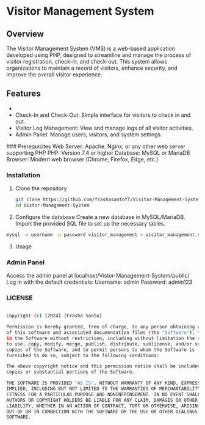 # Visitor Management System
## Overview
The Visitor Management System (VMS) is a web-based application developed using PHP, designed to streamline and manage the process of visitor registration, check-in, and check-out. This system allows organizations to maintain a record of visitors, enhance security, and improve the overall visitor experience.

## Features
<ul>
<li><Visitor Registration: Allows visitors to pre-register or register upon arrival./li>
<li>Check-In and Check-Out: Simple interface for visitors to check in and out.</li>
<li>Visitor Log Management: View and manage logs of all visitor activities.</li>

<li>Admin Panel: Manage users, visitors, and system settings.</li>
 </ul>
### Prerequisites
Web Server: Apache, Nginx, or any other web server supporting PHP
PHP: Version 7.4 or higher
Database: MySQL or MariaDB
Browser: Modern web browser (Chrome, Firefox, Edge, etc.)

### Installation 
1. Clone the repository
   ```sh
   git clone https://github.com/frashasantoYT/Visitor-Management-System.git
   cd Vistor-Management-System

   ```
2. Configure the database 
Create a new database in MySQL/MariaDB.
Import the provided SQL file to set up the necessary tables.

```sh
mysql -u username -p password visitor_management < visitor_management.sql

```
3. Usage
### Admin Panel
Access the admin panel at localhost/Vistor-Management-System/public/
Log in with the default credentials:
Username: admin
Password: admin123

### LICENSE 
```sh

Copyright (c) [2024] [Frasha Santo]

Permission is hereby granted, free of charge, to any person obtaining a copy
of this software and associated documentation files (the "Software"), to deal
in the Software without restriction, including without limitation the rights
to use, copy, modify, merge, publish, distribute, sublicense, and/or sell
copies of the Software, and to permit persons to whom the Software is
furnished to do so, subject to the following conditions:

The above copyright notice and this permission notice shall be included in all
copies or substantial portions of the Software.

THE SOFTWARE IS PROVIDED "AS IS", WITHOUT WARRANTY OF ANY KIND, EXPRESS OR
IMPLIED, INCLUDING BUT NOT LIMITED TO THE WARRANTIES OF MERCHANTABILITY,
FITNESS FOR A PARTICULAR PURPOSE AND NONINFRINGEMENT. IN NO EVENT SHALL THE
AUTHORS OR COPYRIGHT HOLDERS BE LIABLE FOR ANY CLAIM, DAMAGES OR OTHER
LIABILITY, WHETHER IN AN ACTION OF CONTRACT, TORT OR OTHERWISE, ARISING FROM,
OUT OF OR IN CONNECTION WITH THE SOFTWARE OR THE USE OR OTHER DEALINGS IN THE
SOFTWARE.

```

